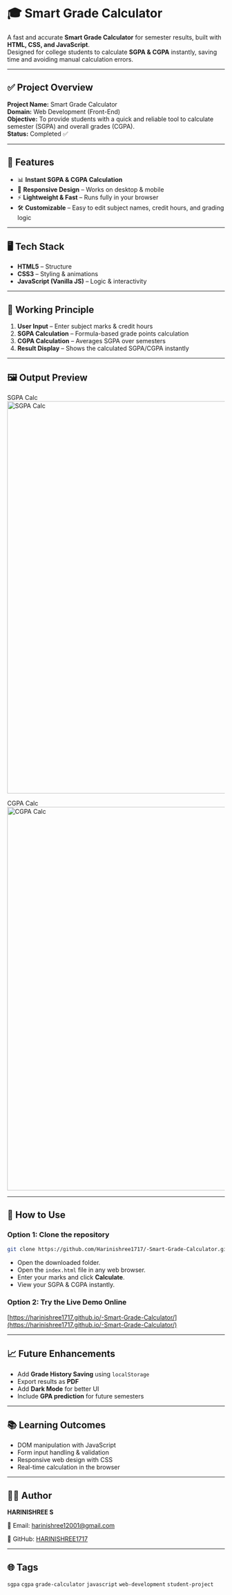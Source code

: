 
# 🎓 Smart Grade Calculator

A fast and accurate **Smart Grade Calculator** for semester results, built with **HTML, CSS, and JavaScript**.  
Designed for college students to calculate **SGPA & CGPA** instantly, saving time and avoiding manual calculation errors.

---

## ✅ Project Overview

**Project Name:** Smart Grade Calculator  
**Domain:** Web Development (Front-End)  
**Objective:** To provide students with a quick and reliable tool to calculate semester (SGPA) and overall grades (CGPA).  
**Status:** Completed ✅

---

## 🔧 Features

* 📊 **Instant SGPA & CGPA Calculation**  
* 🎨 **Responsive Design** – Works on desktop & mobile  
* ⚡ **Lightweight & Fast** – Runs fully in your browser  
* 🛠 **Customizable** – Easy to edit subject names, credit hours, and grading logic

---

## 🖥 Tech Stack

* **HTML5** – Structure  
* **CSS3** – Styling & animations  
* **JavaScript (Vanilla JS)** – Logic & interactivity

---

## 🧠 Working Principle

1. **User Input** – Enter subject marks & credit hours  
2. **SGPA Calculation** – Formula-based grade points calculation  
3. **CGPA Calculation** – Averages SGPA over semesters  
4. **Result Display** – Shows the calculated SGPA/CGPA instantly

---

## 🖼 Output Preview

SGPA Calc
<img width="1920" height="907" alt="SGPA Calc" src="https://github.com/user-attachments/assets/edc206d1-0009-491c-ab0e-88561428a38a" />

CGPA Calc
<img width="1913" height="887" alt="CGPA Calc" src="https://github.com/user-attachments/assets/1edf3bfe-eda2-4f8b-a4e5-bfefa7b616df" />

---

## 📂 How to Use

### Option 1: Clone the repository

```bash
git clone https://github.com/Harinishree1717/-Smart-Grade-Calculator.git
````   

* Open the downloaded folder.
* Open the `index.html` file in any web browser.
* Enter your marks and click **Calculate**.
* View your SGPA & CGPA instantly.

### Option 2: Try the Live Demo Online

[https://harinishree1717.github.io/-Smart-Grade-Calculator/](https://harinishree1717.github.io/-Smart-Grade-Calculator/)

---

## 📈 Future Enhancements

* Add **Grade History Saving** using `localStorage`
* Export results as **PDF**
* Add **Dark Mode** for better UI
* Include **GPA prediction** for future semesters

---

## 📚 Learning Outcomes

* DOM manipulation with JavaScript
* Form input handling & validation
* Responsive web design with CSS
* Real-time calculation in the browser

---

## 🧑‍💻 Author

**HARINISHREE S**

📧 Email: [harinishree12001@gmail.com](mailto:harinishree12001@gmail.com)

🐙 GitHub: [HARINISHREE1717](https://github.com/HARINISHREE1717)

---

## 🌐 Tags

`sgpa` `cgpa` `grade-calculator` `javascript` `web-development` `student-project`

